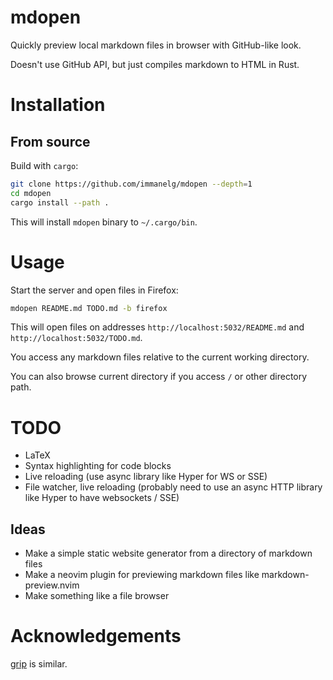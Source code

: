 # mdopen
Quickly preview local markdown files in browser with GitHub-like look. 

Doesn't use GitHub API, but just compiles markdown to HTML in Rust.

# Installation

## From source

Build with `cargo`:

```sh
git clone https://github.com/immanelg/mdopen --depth=1
cd mdopen
cargo install --path .
```

This will install `mdopen` binary to `~/.cargo/bin`.

# Usage

Start the server and open files in Firefox:

```sh
mdopen README.md TODO.md -b firefox
```

This will open files on addresses `http://localhost:5032/README.md` and `http://localhost:5032/TODO.md`.

You access any markdown files relative to the current working directory.

You can also browse current directory if you access `/` or other directory path.

# TODO
- LaTeX
- Syntax highlighting for code blocks
- Live reloading (use async library like Hyper for WS or SSE)
- File watcher, live reloading (probably need to use an async HTTP library like Hyper to have websockets / SSE)

## Ideas
- Make a simple static website generator from a directory of markdown files
- Make a neovim plugin for previewing markdown files like markdown-preview.nvim
- Make something like a file browser

# Acknowledgements
[grip](https://github.com/joeyespo/grip) is similar.
